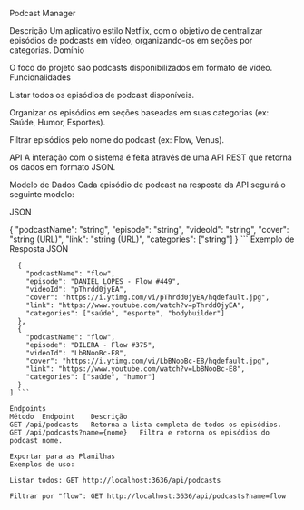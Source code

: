 Podcast Manager

Descrição
Um aplicativo estilo Netflix, com o objetivo de centralizar episódios de podcasts em vídeo, organizando-os em seções por categorias. 
Domínio

O foco do projeto são podcasts disponibilizados em formato de vídeo. 
Funcionalidades

Listar todos os episódios de podcast disponíveis.

Organizar os episódios em seções baseadas em suas categorias (ex: Saúde, Humor, Esportes). 

Filtrar episódios pelo nome do podcast (ex: Flow, Venus). 

API
A interação com o sistema é feita através de uma API REST que retorna os dados em formato JSON.

Modelo de Dados
Cada episódio de podcast na resposta da API seguirá o seguinte modelo:

 JSON

 {
  "podcastName": "string",
  "episode": "string",
  "videoId": "string",
  "cover": "string (URL)",
  "link": "string (URL)",
  "categories": ["string"]
} ```
  Exemplo de Resposta
  JSON

``` [
  {
    "podcastName": "flow",
    "episode": "DANIEL LOPES - Flow #449",
    "videoId": "pThrdd0jyEA",
    "cover": "https://i.ytimg.com/vi/pThrdd0jyEA/hqdefault.jpg",
    "link": "https://www.youtube.com/watch?v=pThrdd0jyEA",
    "categories": ["saúde", "esporte", "bodybuilder"]
  },
  {
    "podcastName": "flow",
    "episode": "DILERA - Flow #375",
    "videoId": "LbBNooBc-E8",
    "cover": "https://i.ytimg.com/vi/LbBNooBc-E8/hqdefault.jpg",
    "link": "https://www.youtube.com/watch?v=LbBNooBc-E8",
    "categories": ["saúde", "humor"]
  }
] ``` 

Endpoints
Método	Endpoint	Descrição
GET	/api/podcasts	Retorna a lista completa de todos os episódios.
GET	/api/podcasts?name={nome}	Filtra e retorna os episódios do podcast nome.

Exportar para as Planilhas
Exemplos de uso:

Listar todos: GET http://localhost:3636/api/podcasts

Filtrar por "flow": GET http://localhost:3636/api/podcasts?name=flow
